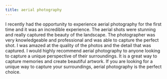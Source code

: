 ```yaml
---
title: aerial photography
---
```


I recently had the opportunity to experience aerial photography for the first time and it was an incredible experience. The aerial shots were stunning and really captured the beauty of the landscape. The photographer was very knowledgeable and professional and was able to capture the perfect shot. I was amazed at the quality of the photos and the detail that was captured. I would highly recommend aerial photography to anyone looking to capture a unique perspective of their surroundings. It is a great way to capture memories and create beautiful artwork. If you are looking for a unique way to capture your surroundings, aerial photography is the perfect choice.
